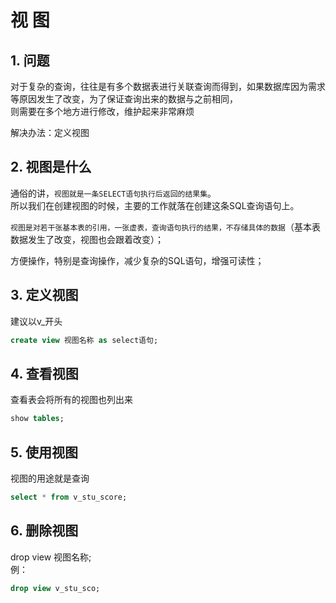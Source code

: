 视 图  
====

## 1. 问题   

对于复杂的查询，往往是有多个数据表进行关联查询而得到，如果数据库因为需求等原因发生了改变，为了保证查询出来的数据与之前相同，  
则需要在多个地方进行修改，维护起来非常麻烦

解决办法：定义视图  

## 2. 视图是什么  

通俗的讲，`视图就是一条SELECT语句执行后返回的结果集`。  
所以我们在创建视图的时候，主要的工作就落在创建这条SQL查询语句上。  

`视图是对若干张基本表的引用，一张虚表，查询语句执行的结果，不存储具体的数据`（基本表数据发生了改变，视图也会跟着改变）；  

方便操作，特别是查询操作，减少复杂的SQL语句，增强可读性；  

## 3. 定义视图  

建议以v_开头  
```SQL  
create view 视图名称 as select语句;  
```  

## 4. 查看视图  
查看表会将所有的视图也列出来  
```SQL  
show tables;
```

## 5. 使用视图  
视图的用途就是查询  
```SQL  
select * from v_stu_score;  
```
## 6. 删除视图   
drop view 视图名称;  
例：  
```SQL  
drop view v_stu_sco;  
```  





